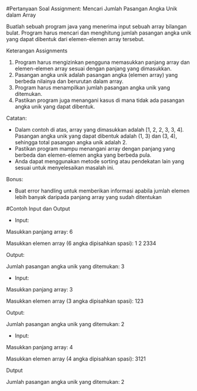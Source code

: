 #Pertanyaan Soal
Assignment: Mencari Jumlah Pasangan Angka Unik dalam Array

Buatlah sebuah program java yang menerima input sebuah array bilangan bulat. Program harus mencari dan menghitung jumlah pasangan angka unik yang dapat dibentuk dari elemen-elemen array tersebut.

Keterangan Assignments

1. Program harus mengizinkan pengguna memasukkan panjang array dan elemen-elemen array sesuai dengan panjang yang dimasukkan. 
2. Pasangan angka unik adalah pasangan angka (elemen array) yang berbeda nilainya dan berurutan dalam array.
3. Program harus menampilkan jumlah pasangan angka unik yang ditemukan.
4. Pastikan program juga menangani kasus di mana tidak ada pasangan angka unik yang dapat dibentuk.

Catatan:

- Dalam contoh di atas, array yang dimasukkan adalah [1, 2, 2, 3, 3, 4]. Pasangan angka unik yang dapat dibentuk adalah (1, 3) dan (3, 4), sehingga total pasangan angka unik adalah 2.
- Pastikan program mampu menangani array dengan panjang yang berbeda dan elemen-elemen angka yang berbeda pula.
- Anda dapat menggunakan metode sorting atau pendekatan lain yang sesuai untuk menyelesaikan masalah ini.

Bonus:

- Buat error handling untuk memberikan informasi apabila jumlah elemen lebih banyak daripada panjang array yang sudah ditentukan

#Contoh Input dan Output
- Input:

Masukkan panjang array: 6

Masukkan elemen array (6 angka dipisahkan spasi): 1 2 2334

Output:

Jumlah pasangan angka unik yang ditemukan: 3

- Input:

Masukkan panjang array: 3

Masukkan elemen array (3 angka dipisahkan spasi): 123

Output:

Jumlah pasangan angka unik yang ditemukan: 2

- Input:

Masukkan panjang array: 4

Masukkan elemen array (4 angka dipisahkan spasi): 3121

Dutput

Jumlah pasangan angka unik yang ditemukan: 2
